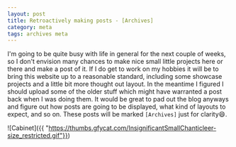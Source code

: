 ```yaml
---
layout: post
title: Retroactively making posts - [Archives]
category: meta
tags: archives meta
---
```


I'm going to be quite busy with life in general for the next couple of weeks, so I don't envision many chances to make nice small little projects here or there and make a post of it.
If I do get to work on my hobbies it will be to bring this website up to a reasonable standard, including some showcase projects and a little bit more thought out layout. In the meantime I figured I should upload some of the older stuff which might have warranted a post back when I was doing them. It would be great to pad out the blog anyways and figure out how posts are going to be displayed, what kind of layouts to expect, and so on. These posts will be marked `[Archives]` just for clarity:smile:.

![Cabinet]({{ "https://thumbs.gfycat.com/InsignificantSmallChanticleer-size_restricted.gif"}})

